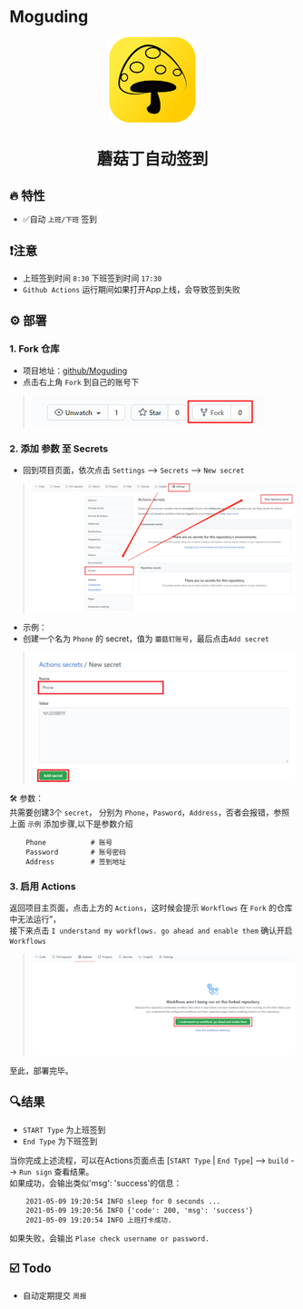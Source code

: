 # Moguding

<p align="center">
    <img src="images/Logo.png" alt="Logo" heghit=30% width=30%>
</p>

<p align="center">
    <h1 align="center">蘑菇丁自动签到</h1>
</p>

## 🔥 特性
- ✅自动 `上班/下班` 签到

## ❗注意
* 上班签到时间 `8:30` 下班签到时间 `17:30`
* `Github Actions` 运行期间如果打开App上线，会导致签到失败


## ⚙ 部署
### 1. Fork 仓库

* 项目地址：[github/Moguding](https://github.com/Chiai/Moguding)
* 点击右上角 `Fork` 到自己的账号下
> ![Fork][Fork-screenshot]


### 2. 添加 参数 至 Secrets

* 回到项目页面，依次点击 `Settings` --> `Secrets` --> `New secret`
> ![Setting.png][Settings-screenshot]
* 示例：
* 创建一个名为 `Phone` 的 secret，值为 `蘑菇钉账号`，最后点击`Add secret`
> ![Secret][Secret-screenshot]


🛠 参数： \
共需要创建3个 `secret`， 分别为 `Phone`，`Pasword`，`Address`，否者会报错，参照上面 `示例` 添加步骤,以下是参数介绍

```
    Phone           # 账号
    Password        # 账号密码
    Address         # 签到地址
```


### 3. 启用 Actions

返回项目主页面，点击上方的 `Actions`，这时候会提示 `Workflows` 在 `Fork` 的仓库中无法运行”，\
接下来点击 `I understand my workflows. go ahead and enable them` 确认开启 `Workflows`
> ![Actions][Actions-screenshot]

至此，部署完毕。


## 🔍结果
* `START Type` 为上班签到
* `End Type` 为下班签到

当你完成上述流程，可以在Actions页面点击 [`START Type` | `End Type`] --> `build` --> `Run sign` 查看结果。\
如果成功，会输出类似'msg': 'success'的信息：
```
    2021-05-09 19:20:54 INFO sleep for 0 seconds ...        
    2021-05-09 19:20:56 INFO {'code': 200, 'msg': 'success'}
    2021-05-09 19:20:54 INFO 上班打卡成功.
```

如果失败，会输出 `Plase check username or password.`




## ☑️ Todo
- 自动定期提交 `周报` 


[Fork-screenshot]: images/Fork.png
[Settings-screenshot]: images/Settings.png
[Secret-screenshot]: images/Secret.png
[Actions-screenshot]: images/Actions.png